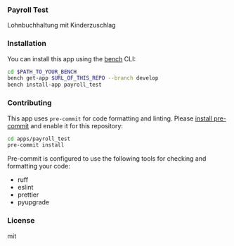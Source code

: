 ### Payroll Test

Lohnbuchhaltung mit Kinderzuschlag

### Installation

You can install this app using the [bench](https://github.com/frappe/bench) CLI:

```bash
cd $PATH_TO_YOUR_BENCH
bench get-app $URL_OF_THIS_REPO --branch develop
bench install-app payroll_test
```

### Contributing

This app uses `pre-commit` for code formatting and linting. Please [install pre-commit](https://pre-commit.com/#installation) and enable it for this repository:

```bash
cd apps/payroll_test
pre-commit install
```

Pre-commit is configured to use the following tools for checking and formatting your code:

- ruff
- eslint
- prettier
- pyupgrade

### License

mit
